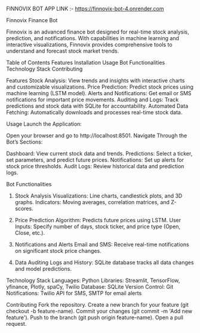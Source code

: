 FINNOVIX BOT APP LINK :-   https://finnovix-bot-4.onrender.com

Finnovix Finance Bot

Finnovix is an advanced finance bot designed for real-time stock analysis, prediction, and notifications. With capabilities in machine learning and interactive visualizations, Finnovix provides comprehensive tools to understand and forecast stock market trends.

Table of Contents
Features
Installation
Usage
Bot Functionalities
Technology Stack
Contributing

Features
Stock Analysis: View trends and insights with interactive charts and customizable visualizations.
Price Prediction: Predict stock prices using machine learning (LSTM model).
Alerts and Notifications: Get email or SMS notifications for important price movements.
Auditing and Logs: Track predictions and stock data with SQLite for accountability.
Automated Data Fetching: Automatically downloads and processes real-time stock data.

Usage
Launch the Application:

Open your browser and go to http://localhost:8501.
Navigate Through the Bot’s Sections:

Dashboard: View current stock data and trends.
Predictions: Select a ticker, set parameters, and predict future prices.
Notifications: Set up alerts for stock price thresholds.
Audit Logs: Review historical data and prediction logs.

Bot Functionalities
1. Stock Analysis
Visualizations: Line charts, candlestick plots, and 3D graphs.
Indicators: Moving averages, correlation matrices, and Z-scores.

2. Price Prediction
Algorithm: Predicts future prices using LSTM.
User Inputs: Specify number of days, stock ticker, and price type (Open, Close, etc.).

3. Notifications and Alerts
Email and SMS: Receive real-time notifications on significant stock price changes.

4. Data Auditing
Logs and History: SQLite database tracks all data changes and model predictions.


Technology Stack
Languages: Python
Libraries: Streamlit, TensorFlow, yfinance, Plotly, spaCy, Twilio
Database: SQLite
Version Control: Git
Notifications: Twilio API for SMS, SMTP for email alerts

Contributing
Fork the repository.
Create a new branch for your feature (git checkout -b feature-name).
Commit your changes (git commit -m 'Add new feature').
Push to the branch (git push origin feature-name).
Open a pull request.
